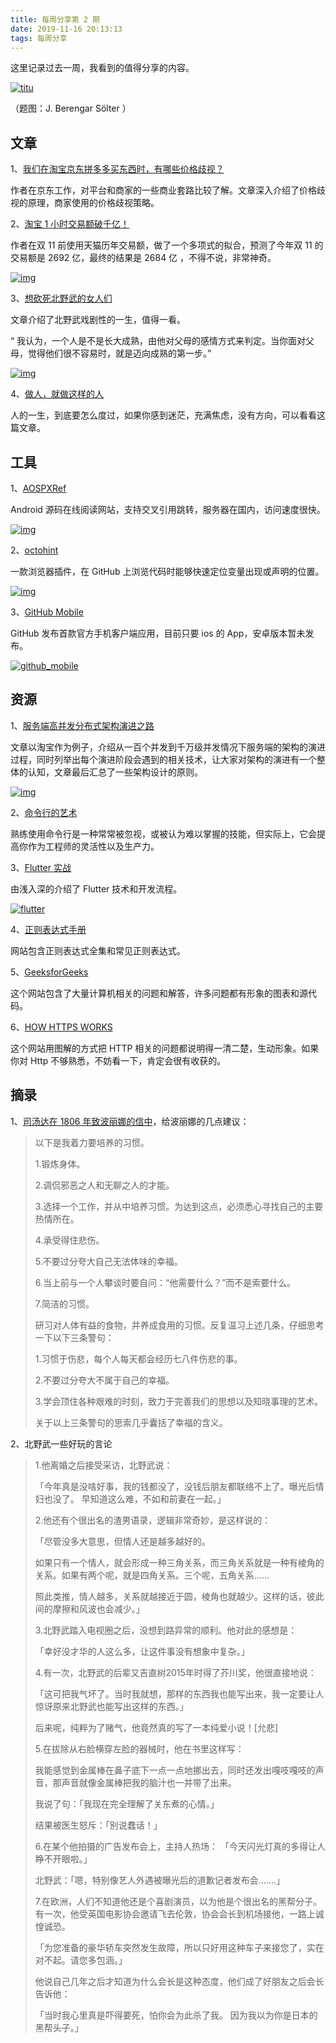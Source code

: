 ```yaml
---
title: 每周分享第 2 期
date: 2019-11-16 20:13:13
tags: 每周分享
---
```


这里记录过去一周，我看到的值得分享的内容。

[![titu](weekly-issue-2/titu.jpg)](http://wuzhangyang.com/2019/11/16/weekly-issue-2/titu.jpg)

（题图：J. Berengar Sölter ）

## 文章

1、[我们在淘宝京东拼多多买东西时，有哪些价格歧视？](https://mp.weixin.qq.com/s/NjIUtuHg_T58ZsZZaPHZCA)

作者在京东工作，对平台和商家的一些商业套路比较了解。文章深入介绍了价格歧视的原理，商家使用的价格歧视策略。

2、[淘宝 1 小时交易额破千亿！](https://mp.weixin.qq.com/s/7IHIGAIrqtyQN4FjhuNjxQ)

作者在双 11 前使用天猫历年交易额，做了一个多项式的拟合，预测了今年双 11 的交易额是 2692 亿，最终的结果是 2684 亿 ，不得不说，非常神奇。

[![img](weekly-issue-2/tianmao.jpg)](http://wuzhangyang.com/2019/11/16/weekly-issue-2/tianmao.jpg)

3、[想砍死北野武的女人们](https://mp.weixin.qq.com/s/iVqNKb6M1SfMD3FBOoGjDQ)

文章介绍了北野武戏剧性的一生，值得一看。

“ 我认为，一个人是不是长大成熟，由他对父母的感情方式来判定。当你面对父母，觉得他们很不容易时，就是迈向成熟的第一步。”

[![img](weekly-issue-2/beiyewu.jpg)](http://wuzhangyang.com/2019/11/16/weekly-issue-2/beiyewu.jpg)

4、[做人，就做这样的人](https://mp.weixin.qq.com/s/xh1paOC54FwsPxxXVcc_HA)

人的一生，到底要怎么度过，如果你感到迷茫，充满焦虑，没有方向，可以看看这篇文章。

## 工具

1、[AOSPXRef](http://aospxref.com/)

Android 源码在线阅读网站，支持交叉引用跳转，服务器在国内，访问速度很快。

[![img](weekly-issue-2/aospxref.png)](http://wuzhangyang.com/2019/11/16/weekly-issue-2/aospxref.png)

2、[octohint](https://github.com/pd4d10/octohint)

一款浏览器插件，在 GitHub 上浏览代码时能够快速定位变量出现或声明的位置。

[![img](weekly-issue-2/octohint.jpg)](http://wuzhangyang.com/2019/11/16/weekly-issue-2/octohint.jpg)

3、[GitHub Mobile](https://github.com/mobile)

GitHub 发布首款官方手机客户端应用，目前只要 ios 的 App，安卓版本暂未发布。

[![github_mobile](weekly-issue-2/github_mobile.png)](http://wuzhangyang.com/2019/11/16/weekly-issue-2/github_mobile.png)

## 资源

1、[服务端高并发分布式架构演进之路](https://segmentfault.com/a/1190000018626163)

文章以淘宝作为例子，介绍从一百个并发到千万级并发情况下服务端的架构的演进过程，同时列举出每个演进阶段会遇到的相关技术，让大家对架构的演进有一个整体的认知，文章最后汇总了一些架构设计的原则。

[![img](weekly-issue-2/server.png)](http://wuzhangyang.com/2019/11/16/weekly-issue-2/server.png)

2、[命令行的艺术](https://github.com/jlevy/the-art-of-command-line)

熟练使用命令行是一种常常被忽视，或被认为难以掌握的技能，但实际上，它会提高你作为工程师的灵活性以及生产力。

3、[Flutter 实战](https://github.com/flutterchina/flutter-in-action)

由浅入深的介绍了 Flutter 技术和开发流程。

[![flutter](weekly-issue-2/flutter.jpg)](http://wuzhangyang.com/2019/11/16/weekly-issue-2/flutter.jpg)

4、[正则表达式手册](https://tool.oschina.net/uploads/apidocs/jquery/regexp.html)

网站包含正则表达式全集和常见正则表达式。

5、[GeeksforGeeks](https://www.geeksforgeeks.org/)

这个网站包含了大量计算机相关的问题和解答，许多问题都有形象的图表和源代码。

6、[HOW HTTPS WORKS](https://howhttps.works/)

这个网站用图解的方式把 HTTP 相关的问题都说明得一清二楚，生动形象。如果你对 Http 不够熟悉，不妨看一下，肯定会很有收获的。

## 摘录

1、[司汤达在 1806 年致波丽娜的信中](http://m.xsshuku.com/files/article/html/17/17145/2517893.html)，给波丽娜的几点建议：

> 以下是我着力要培养的习惯。
>
> 1.锻炼身体。
>
> 2.调侃邪恶之人和无聊之人的才能。
>
> 3.选择一个工作，并从中培养习惯。为达到这点，必须悉心寻找自己的主要热情所在。
>
> 4.承受得住悲伤。
>
> 5.不要过分夸大自己无法体味的幸福。
>
> 6.当上前与一个人攀谈时要自问：“他需要什么？”而不是索要什么。
>
> 7.简洁的习惯。
>
> 研习对人体有益的食物，并养成食用的习惯。反复温习上述几条，仔细思考一下以下三条警句：
>
> 1.习惯于伤悲，每个人每天都会经历七八件伤悲的事。
>
> 2.不要过分夸大不属于自己的幸福。
>
> 3.学会顶住各种艰难的时刻，致力于完善我们的思想以及知晓事理的艺术。
>
> 关于以上三条警句的思索几乎囊括了幸福的含义。

2、北野武一些好玩的言论

> 1.他离婚之后接受采访，北野武说：
>
> 「今年真是没啥好事，我的钱都没了，没钱后朋友都联络不上了。曝光后情妇也没了。
> 早知道这么难，不如和前妻在一起。」
>
> 2.他还有个很出名的渣男语录，逻辑非常奇妙，是这样说的：
>
> 「尽管没多大意思，但情人还是越多越好的。
>
> 如果只有一个情人，就会形成一种三角关系，而三角关系就是一种有棱角的关系。如果有两个呢，就是四角关系。三个呢，五角关系……
>
> 照此类推，情人越多，关系就越接近于圆，棱角也就越少。这样的话，彼此间的摩擦和风波也会减少。」
>
> 3.北野武踏入电视圈之后，没想到路异常的顺利。他对此的感想是：
>
> 「幸好没才华的人这么多，让这件事没有想象中复杂。」
>
> 4.有一次，北野武的后辈又吉直树2015年时得了芥川奖，他很直接地说：
>
> 「这可把我气坏了。当时我就想，那样的东西我也能写出来，我一定要让人惊讶原来北野武也能写出这样的东西。」
>
> 后来呢，纯粹为了赌气，他竟然真的写了一本纯爱小说！[允悲]
>
> 5.在拔除从右脸横穿左脸的器械时，他在书里这样写：
>
> 我能感觉到金属棒在鼻子底下一点一点地挪出去，同时还发出嘎吱嘎吱的声音，那声音就像金属棒把我的脑汁也一并带了出来。
>
> 我说了句：「我现在完全理解了关东煮的心情。」
>
> 结果被医生怒斥：「别说蠢话！」
>
> 6.在某个他拍摄的广告发布会上，主持人热场：
> 「今天闪光灯真的多得让人睁不开眼啦。」
>
> 北野武：「嗯，特别像艺人外遇被曝光后的道歉记者发布会…….」
>
> 7.在欧洲，人们不知道他还是个喜剧演员，以为他是个很出名的黑帮分子。
> 有一次，他受英国电影协会邀请飞去伦敦，协会会长到机场接他，一路上诚惶诚恐。
>
> 「为您准备的豪华轿车突然发生故障，所以只好用这种车子来接您了，实在对不起。请您多包涵。」
>
> 他说自己几年之后才知道为什么会长是这种态度，他们成了好朋友之后会长告诉他：
>
> 「当时我心里真是吓得要死，怕你会为此杀了我。
> 因为我以为你是日本的黑帮头子。」